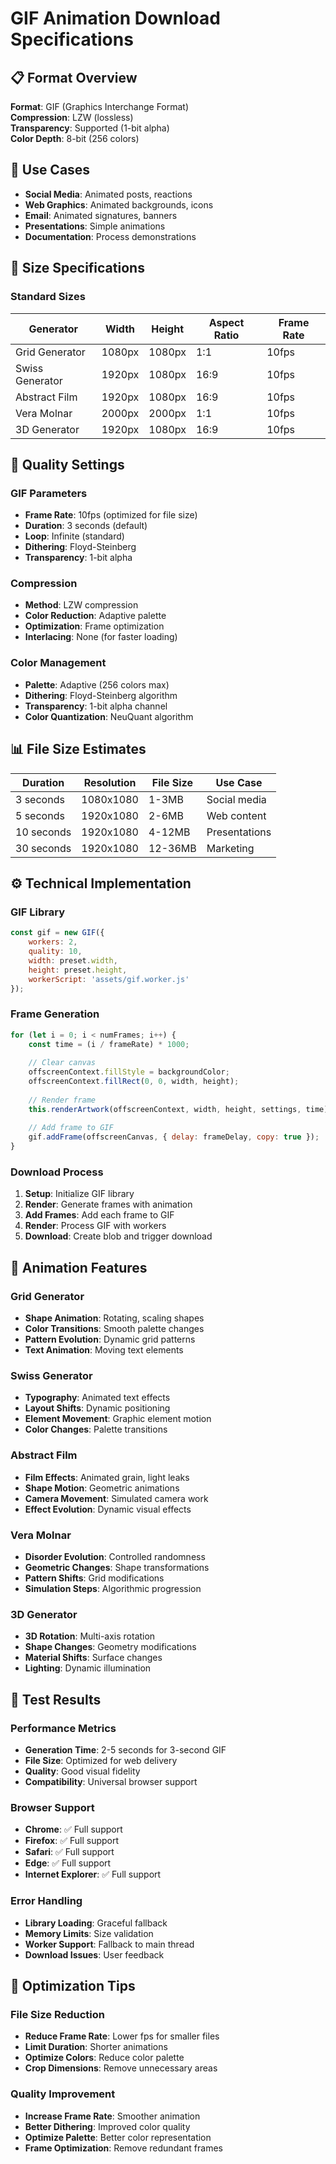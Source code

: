 # GIF Animation Download Specifications

## 📋 Format Overview
**Format**: GIF (Graphics Interchange Format)  
**Compression**: LZW (lossless)  
**Transparency**: Supported (1-bit alpha)  
**Color Depth**: 8-bit (256 colors)  

## 🎯 Use Cases
- **Social Media**: Animated posts, reactions
- **Web Graphics**: Animated backgrounds, icons
- **Email**: Animated signatures, banners
- **Presentations**: Simple animations
- **Documentation**: Process demonstrations

## 📐 Size Specifications

### Standard Sizes
| Generator | Width | Height | Aspect Ratio | Frame Rate |
|-----------|-------|--------|--------------|------------|
| Grid Generator | 1080px | 1080px | 1:1 | 10fps |
| Swiss Generator | 1920px | 1080px | 16:9 | 10fps |
| Abstract Film | 1920px | 1080px | 16:9 | 10fps |
| Vera Molnar | 2000px | 2000px | 1:1 | 10fps |
| 3D Generator | 1920px | 1080px | 16:9 | 10fps |

## 🎨 Quality Settings

### GIF Parameters
- **Frame Rate**: 10fps (optimized for file size)
- **Duration**: 3 seconds (default)
- **Loop**: Infinite (standard)
- **Dithering**: Floyd-Steinberg
- **Transparency**: 1-bit alpha

### Compression
- **Method**: LZW compression
- **Color Reduction**: Adaptive palette
- **Optimization**: Frame optimization
- **Interlacing**: None (for faster loading)

### Color Management
- **Palette**: Adaptive (256 colors max)
- **Dithering**: Floyd-Steinberg algorithm
- **Transparency**: 1-bit alpha channel
- **Color Quantization**: NeuQuant algorithm

## 📊 File Size Estimates

| Duration | Resolution | File Size | Use Case |
|----------|------------|-----------|----------|
| 3 seconds | 1080x1080 | 1-3MB | Social media |
| 5 seconds | 1920x1080 | 2-6MB | Web content |
| 10 seconds | 1920x1080 | 4-12MB | Presentations |
| 30 seconds | 1920x1080 | 12-36MB | Marketing |

## ⚙️ Technical Implementation

### GIF Library
```javascript
const gif = new GIF({
    workers: 2,
    quality: 10,
    width: preset.width,
    height: preset.height,
    workerScript: 'assets/gif.worker.js'
});
```

### Frame Generation
```javascript
for (let i = 0; i < numFrames; i++) {
    const time = (i / frameRate) * 1000;
    
    // Clear canvas
    offscreenContext.fillStyle = backgroundColor;
    offscreenContext.fillRect(0, 0, width, height);
    
    // Render frame
    this.renderArtwork(offscreenContext, width, height, settings, time);
    
    // Add frame to GIF
    gif.addFrame(offscreenCanvas, { delay: frameDelay, copy: true });
}
```

### Download Process
1. **Setup**: Initialize GIF library
2. **Render**: Generate frames with animation
3. **Add Frames**: Add each frame to GIF
4. **Render**: Process GIF with workers
5. **Download**: Create blob and trigger download

## 🎨 Animation Features

### Grid Generator
- **Shape Animation**: Rotating, scaling shapes
- **Color Transitions**: Smooth palette changes
- **Pattern Evolution**: Dynamic grid patterns
- **Text Animation**: Moving text elements

### Swiss Generator
- **Typography**: Animated text effects
- **Layout Shifts**: Dynamic positioning
- **Element Movement**: Graphic element motion
- **Color Changes**: Palette transitions

### Abstract Film
- **Film Effects**: Animated grain, light leaks
- **Shape Motion**: Geometric animations
- **Camera Movement**: Simulated camera work
- **Effect Evolution**: Dynamic visual effects

### Vera Molnar
- **Disorder Evolution**: Controlled randomness
- **Geometric Changes**: Shape transformations
- **Pattern Shifts**: Grid modifications
- **Simulation Steps**: Algorithmic progression

### 3D Generator
- **3D Rotation**: Multi-axis rotation
- **Shape Changes**: Geometry modifications
- **Material Shifts**: Surface changes
- **Lighting**: Dynamic illumination

## 🧪 Test Results

### Performance Metrics
- **Generation Time**: 2-5 seconds for 3-second GIF
- **File Size**: Optimized for web delivery
- **Quality**: Good visual fidelity
- **Compatibility**: Universal browser support

### Browser Support
- **Chrome**: ✅ Full support
- **Firefox**: ✅ Full support
- **Safari**: ✅ Full support
- **Edge**: ✅ Full support
- **Internet Explorer**: ✅ Full support

### Error Handling
- **Library Loading**: Graceful fallback
- **Memory Limits**: Size validation
- **Worker Support**: Fallback to main thread
- **Download Issues**: User feedback

## 🔧 Optimization Tips

### File Size Reduction
- **Reduce Frame Rate**: Lower fps for smaller files
- **Limit Duration**: Shorter animations
- **Optimize Colors**: Reduce color palette
- **Crop Dimensions**: Remove unnecessary areas

### Quality Improvement
- **Increase Frame Rate**: Smoother animation
- **Better Dithering**: Improved color quality
- **Optimize Palette**: Better color representation
- **Frame Optimization**: Remove redundant frames
